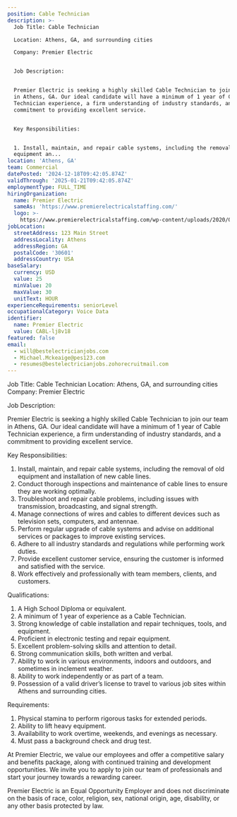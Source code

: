 ```yaml
---
position: Cable Technician
description: >-
  Job Title: Cable Technician

  Location: Athens, GA, and surrounding cities

  Company: Premier Electric


  Job Description:


  Premier Electric is seeking a highly skilled Cable Technician to join our team
  in Athens, GA. Our ideal candidate will have a minimum of 1 year of Cable
  Technician experience, a firm understanding of industry standards, and a
  commitment to providing excellent service.


  Key Responsibilities:


  1. Install, maintain, and repair cable systems, including the removal of old
  equipment an...
location: 'Athens, GA'
team: Commercial
datePosted: '2024-12-18T09:42:05.874Z'
validThrough: '2025-01-21T09:42:05.874Z'
employmentType: FULL_TIME
hiringOrganization:
  name: Premier Electric
  sameAs: 'https://www.premierelectricalstaffing.com/'
  logo: >-
    https://www.premierelectricalstaffing.com/wp-content/uploads/2020/05/Premier-Electrical-Staffing-logo.png
jobLocation:
  streetAddress: 123 Main Street
  addressLocality: Athens
  addressRegion: GA
  postalCode: '30601'
  addressCountry: USA
baseSalary:
  currency: USD
  value: 25
  minValue: 20
  maxValue: 30
  unitText: HOUR
experienceRequirements: seniorLevel
occupationalCategory: Voice Data
identifier:
  name: Premier Electric
  value: CABL-lj8v18
featured: false
email:
  - will@bestelectricianjobs.com
  - Michael.Mckeaige@pes123.com
  - resumes@bestelectricianjobs.zohorecruitmail.com
---
```




Job Title: Cable Technician
Location: Athens, GA, and surrounding cities
Company: Premier Electric

Job Description:

Premier Electric is seeking a highly skilled Cable Technician to join our team in Athens, GA. Our ideal candidate will have a minimum of 1 year of Cable Technician experience, a firm understanding of industry standards, and a commitment to providing excellent service.

Key Responsibilities:

1. Install, maintain, and repair cable systems, including the removal of old equipment and installation of new cable lines.
2. Conduct thorough inspections and maintenance of cable lines to ensure they are working optimally.
3. Troubleshoot and repair cable problems, including issues with transmission, broadcasting, and signal strength.
4. Manage connections of wires and cables to different devices such as television sets, computers, and antennae.
5. Perform regular upgrade of cable systems and advise on additional services or packages to improve existing services.
6. Adhere to all industry standards and regulations while performing work duties.
7. Provide excellent customer service, ensuring the customer is informed and satisfied with the service.
8. Work effectively and professionally with team members, clients, and customers.

Qualifications:

1. A High School Diploma or equivalent.
2. A minimum of 1 year of experience as a Cable Technician.
3. Strong knowledge of cable installation and repair techniques, tools, and equipment.
4. Proficient in electronic testing and repair equipment.
5. Excellent problem-solving skills and attention to detail.
6. Strong communication skills, both written and verbal.
7. Ability to work in various environments, indoors and outdoors, and sometimes in inclement weather.
8. Ability to work independently or as part of a team.
9. Possession of a valid driver’s license to travel to various job sites within Athens and surrounding cities.

Requirements:

1. Physical stamina to perform rigorous tasks for extended periods.
2. Ability to lift heavy equipment.
3. Availability to work overtime, weekends, and evenings as necessary.
4. Must pass a background check and drug test.

At Premier Electric, we value our employees and offer a competitive salary and benefits package, along with continued training and development opportunities. We invite you to apply to join our team of professionals and start your journey towards a rewarding career. 

Premier Electric is an Equal Opportunity Employer and does not discriminate on the basis of race, color, religion, sex, national origin, age, disability, or any other basis protected by law.

